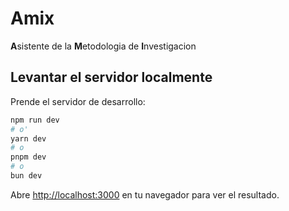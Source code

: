 
# Amix

**A**sistente de la **M**etodologia de **I**nvestigacion

## Levantar el servidor localmente

Prende el servidor de desarrollo:

```bash
npm run dev
# o'
yarn dev
# o
pnpm dev
# o
bun dev
```

Abre [http://localhost:3000](http://localhost:3000) en tu navegador para ver el resultado.